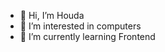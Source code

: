 - 👋 Hi, I’m Houda 
- 👀 I’m interested in computers 
- 🌱 I’m currently learning Frontend 


<!---
hjawad22/hjawad22 is a ✨ special ✨ repository because its `README.md` (this file) appears on your GitHub profile.
You can click the Preview link to take a look at your changes.
--->
